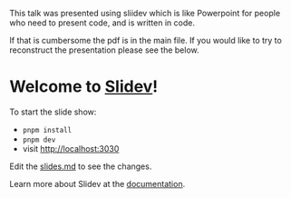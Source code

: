 This talk was presented using sliidev which is like Powerpoint for people who need to present code, and is written in code.

If that is cumbersome the pdf is in the main file. If you would like to try to reconstruct the presentation please see the below. 


# Welcome to [Slidev](https://github.com/slidevjs/slidev)!

To start the slide show:

- `pnpm install`
- `pnpm dev`
- visit <http://localhost:3030>

Edit the [slides.md](./slides.md) to see the changes.

Learn more about Slidev at the [documentation](https://sli.dev/).
